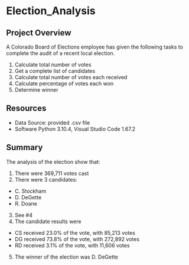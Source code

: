 # Election_Analysis

## Project Overview
A Colorado Board of Elections employee has given the following tasks to complete the audit of a recent local election.

1. Calculate total number of votes
2. Get a complete list of candidates
3. Calculate total number of votes each received
4. Calculate percentage of votes each won
5. Determine winner

## Resources
- Data Source: provided .csv file
- Software Python 3.10.4, Visual Studio Code 1.67.2

## Summary
The analysis of the election show that:

1. There were 369,711 votes cast
2. There were 3 candidates:
  - C. Stockham
  - D. DeGette
  - R. Doane
3. See #4
4. The candidate results were
  - CS received 23.0% of the vote, with 85,213 votes
  - DG received 73.8% of the vote, with 272,892 votes
  - RD received 3.1% of the vote, with 11,606 votes
5. The winner of the election was D. DeGette

